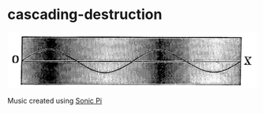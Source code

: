 # cascading-destruction

![sine wave](images/sine-wave.jpg)

Music created using [Sonic Pi](http://sonic-pi.net/)
